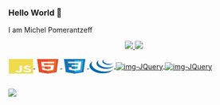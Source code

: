 ### Hello World 👋

I am Michel Pomerantzeff 

<div align="center">
  <a href="https://github.com/michelpomerantzeff">
  <img height="165em" src="https://github-readme-stats.vercel.app/api?username=michelpomerantzeff&show_icons=true&theme=merko&include_all_commits=true&count_private=true"/>
  <img height="165em" src="https://github-readme-stats.vercel.app/api/top-langs/?username=michelpomerantzeff&layout=compact&langs_count=7&theme=merko"/>
</div>
  
  <div style="display: inline_block"><br>
  <img align="center" alt="img-Js" height="30" width="50" src="https://raw.githubusercontent.com/devicons/devicon/master/icons/javascript/javascript-plain.svg">
  <img align="center" alt="img-HTML" height="30" width="50" src="https://raw.githubusercontent.com/devicons/devicon/master/icons/html5/html5-original.svg">
  <img align="center" alt="img-CSS" height="30" width="50" src="https://raw.githubusercontent.com/devicons/devicon/master/icons/css3/css3-original.svg">
  <img align="center" alt="img-JQuery" height="30" width="50" src="https://raw.githubusercontent.com/devicons/devicon/master/icons/jquery/jquery-original.svg">
  <img align="center" alt="img-JQuery" height="30" width="50" src="https://cdn.jsdelivr.net/gh/devicons/devicon/icons/bootstrap/bootstrap-original.svg">
  <img align="center" alt="img-JQuery" height="30" width="50" src="https://cdn.jsdelivr.net/gh/devicons/devicon/icons/react/react-original.svg">
  

##
    
<div>
    <a href="https://www.linkedin.com/in/michelpomerantzeff/" target="_blank"><img src="https://img.shields.io/badge/-LinkedIn-%230077B5?style=for-the-badge&logo=linkedin&logoColor=white" target="_blank"></a>   
</div>
